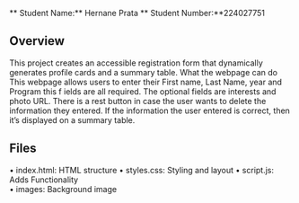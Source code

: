 
** Student Name:**  Hernane Prata 
** Student Number:**224027751 
## **Overview** 
This project creates an accessible registration form that dynamically generates profile cards 
and a summary table. 
What the webpage can do  
This webpage allows users to enter their First name, Last Name, year and Program this 
f
 ields are all required. The optional fields are interests and photo URL. There is a rest 
button in case the user wants to delete the information they entered. If the information 
the user entered is correct, then it’s displayed on  a summary table. 

## **Files**
• index.html: HTML structure 
• styles.css: Styling and layout 
• script.js: Adds Functionality  
• images:  Background image 
